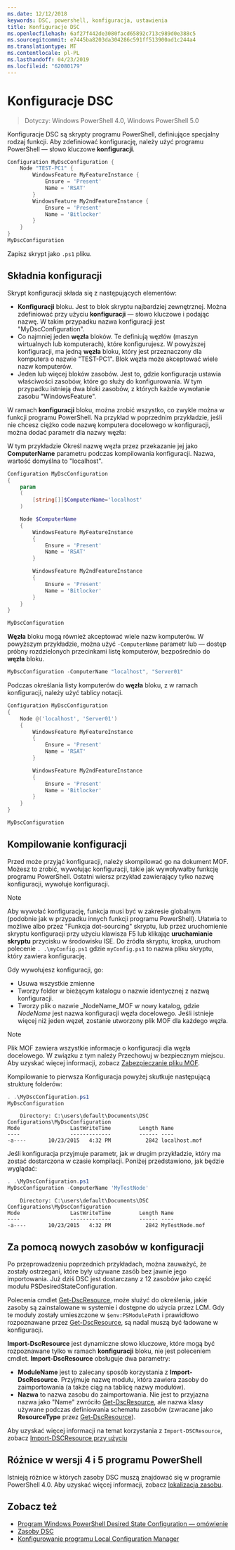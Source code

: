 ```yaml
---
ms.date: 12/12/2018
keywords: DSC, powershell, konfiguracja, ustawienia
title: Konfiguracje DSC
ms.openlocfilehash: 6af27f442de3080facd65892c713c989d0e388c5
ms.sourcegitcommit: e7445ba8203da304286c591ff513900ad1c244a4
ms.translationtype: MT
ms.contentlocale: pl-PL
ms.lasthandoff: 04/23/2019
ms.locfileid: "62080179"
---
```

# <a name="dsc-configurations"></a>Konfiguracje DSC

> Dotyczy: Windows PowerShell 4.0, Windows PowerShell 5.0

Konfiguracje DSC są skrypty programu PowerShell, definiujące specjalny rodzaj funkcji.
Aby zdefiniować konfigurację, należy użyć programu PowerShell — słowo kluczowe **konfiguracji**.

```powershell
Configuration MyDscConfiguration {
    Node "TEST-PC1" {
        WindowsFeature MyFeatureInstance {
            Ensure = 'Present'
            Name = 'RSAT'
        }
        WindowsFeature My2ndFeatureInstance {
            Ensure = 'Present'
            Name = 'Bitlocker'
        }
    }
}
MyDscConfiguration
```

Zapisz skrypt jako `.ps1` pliku.

## <a name="configuration-syntax"></a>Składnia konfiguracji

Skrypt konfiguracji składa się z następujących elementów:

- **Konfiguracji** bloku. Jest to blok skryptu najbardziej zewnętrznej. Można zdefiniować przy użyciu **konfiguracji** — słowo kluczowe i podając nazwę. W takim przypadku nazwa konfiguracji jest "MyDscConfiguration".
- Co najmniej jeden **węzła** bloków. Te definiują węzłów (maszyn wirtualnych lub komputerach), które konfigurujesz. W powyższej konfiguracji, ma jedną **węzła** bloku, który jest przeznaczony dla komputera o nazwie "TEST-PC1". Blok węzła może akceptować wiele nazw komputerów.
- Jeden lub więcej bloków zasobów. Jest to, gdzie konfiguracja ustawia właściwości zasobów, które go służy do konfigurowania. W tym przypadku istnieją dwa bloki zasobów, z których każde wywołanie zasobu "WindowsFeature".

W ramach **konfiguracji** bloku, można zrobić wszystko, co zwykle można w funkcji programu PowerShell. Na przykład w poprzednim przykładzie, jeśli nie chcesz ciężko code nazwę komputera docelowego w konfiguracji, można dodać parametr dla nazwy węzła:

W tym przykładzie Określ nazwę węzła przez przekazanie jej jako **ComputerName** parametru podczas kompilowania konfiguracji. Nazwa, wartość domyślna to "localhost".

```powershell
Configuration MyDscConfiguration
{
    param
    (
        [string[]]$ComputerName='localhost'
    )

    Node $ComputerName
    {
        WindowsFeature MyFeatureInstance
        {
            Ensure = 'Present'
            Name = 'RSAT'
        }

        WindowsFeature My2ndFeatureInstance
        {
            Ensure = 'Present'
            Name = 'Bitlocker'
        }
    }
}

MyDscConfiguration
```

**Węzła** bloku mogą również akceptować wiele nazw komputerów. W powyższym przykładzie, można użyć `-ComputerName` parametr lub — dostęp próbny rozdzielonych przecinkami listę komputerów, bezpośrednio do **węzła** bloku.

```powershell
MyDscConfiguration -ComputerName "localhost", "Server01"
```

Podczas określania listy komputerów do **węzła** bloku, z w ramach konfiguracji, należy użyć tablicy notacji.

```powershell
Configuration MyDscConfiguration
{
    Node @('localhost', 'Server01')
    {
        WindowsFeature MyFeatureInstance
        {
            Ensure = 'Present'
            Name = 'RSAT'
        }

        WindowsFeature My2ndFeatureInstance
        {
            Ensure = 'Present'
            Name = 'Bitlocker'
        }
    }
}

MyDscConfiguration
```

## <a name="compiling-the-configuration"></a>Kompilowanie konfiguracji

Przed może przyjąć konfiguracji, należy skompilować go na dokument MOF.
Możesz to zrobić, wywołując konfiguracji, takie jak wywoływałby funkcję programu PowerShell.
Ostatni wiersz przykład zawierający tylko nazwę konfiguracji, wywołuje konfiguracji.

> [!NOTE]
> Aby wywołać konfigurację, funkcja musi być w zakresie globalnym (podobnie jak w przypadku innych funkcji programu PowerShell).
> Ułatwia to możliwe albo przez "Funkcja dot-sourcing" skryptu, lub przez uruchomienie skryptu konfiguracji przy użyciu klawisza F5 lub klikając **uruchamianie skryptu** przycisku w środowisku ISE.
> Do źródła skryptu, kropka, uruchom polecenie `. .\myConfig.ps1` gdzie `myConfig.ps1` to nazwa pliku skryptu, który zawiera konfigurację.

Gdy wywołujesz konfiguracji, go:

- Usuwa wszystkie zmienne
- Tworzy folder w bieżącym katalogu o nazwie identycznej z nazwą konfiguracji.
- Tworzy plik o nazwie _NodeName_MOF w nowy katalog, gdzie _NodeName_ jest nazwa konfiguracji węzła docelowego.
  Jeśli istnieje więcej niż jeden węzeł, zostanie utworzony plik MOF dla każdego węzła.

> [!NOTE]
> Plik MOF zawiera wszystkie informacje o konfiguracji dla węzła docelowego. W związku z tym należy Przechowuj w bezpiecznym miejscu.
> Aby uzyskać więcej informacji, zobacz [Zabezpieczanie pliku MOF](../pull-server/secureMOF.md).

Kompilowanie to pierwsza Konfiguracja powyżej skutkuje następującą strukturę folderów:

```powershell
. .\MyDscConfiguration.ps1
MyDscConfiguration
```

```
    Directory: C:\users\default\Documents\DSC Configurations\MyDscConfiguration
Mode                LastWriteTime         Length Name
----                -------------         ------ ----
-a----       10/23/2015   4:32 PM           2842 localhost.mof
```

Jeśli konfiguracja przyjmuje parametr, jak w drugim przykładzie, który ma zostać dostarczona w czasie kompilacji. Poniżej przedstawiono, jak będzie wyglądać:

```powershell
. .\MyDscConfiguration.ps1
MyDscConfiguration -ComputerName 'MyTestNode'
```

```
    Directory: C:\users\default\Documents\DSC Configurations\MyDscConfiguration
Mode                LastWriteTime         Length Name
----                -------------         ------ ----
-a----       10/23/2015   4:32 PM           2842 MyTestNode.mof
```

## <a name="using-new-resources-in-your-configuration"></a>Za pomocą nowych zasobów w konfiguracji

Po przeprowadzeniu poprzednich przykładach, można zauważyć, że zostały ostrzegani, które były używane zasób bez jawnie jego importowania.
Już dziś DSC jest dostarczany z 12 zasobów jako część modułu PSDesiredStateConfiguration.

Polecenia cmdlet [Get-DscResource](/powershell/module/PSDesiredStateConfiguration/Get-DscResource), może służyć do określenia, jakie zasoby są zainstalowane w systemie i dostępne do użycia przez LCM.
Gdy te moduły zostały umieszczone w `$env:PSModulePath` i prawidłowo rozpoznawane przez [Get-DscResource](/powershell/module/PSDesiredStateConfiguration/Get-DscResource), są nadal muszą być ładowane w konfiguracji.

**Import-DscResource** jest dynamiczne słowo kluczowe, które mogą być rozpoznawane tylko w ramach **konfiguracji** bloku, nie jest poleceniem cmdlet.
**Import-DscResource** obsługuje dwa parametry:

- **ModuleName** jest to zalecany sposób korzystania z **Import-DscResource**. Przyjmuje nazwę modułu, która zawiera zasoby do zaimportowania (a także ciąg na tablicę nazwy modułów).
- **Nazwa** to nazwa zasobu do zaimportowania. Nie jest to przyjazna nazwa jako "Name" zwróciło [Get-DscResource](/powershell/module/PSDesiredStateConfiguration/Get-DscResource), ale nazwa klasy używane podczas definiowania schematu zasobów (zwracane jako **ResourceType** przez [Get-DscResource](/powershell/module/PSDesiredStateConfiguration/Get-DscResource)).

Aby uzyskać więcej informacji na temat korzystania z `Import-DSCResource`, zobacz [Import-DSCResource przy użyciu](import-dscresource.md)

## <a name="powershell-v4-and-v5-differences"></a>Różnice w wersji 4 i 5 programu PowerShell

Istnieją różnice w których zasoby DSC muszą znajdować się w programie PowerShell 4.0. Aby uzyskać więcej informacji, zobacz [lokalizacja zasobu](import-dscresource.md#resource-location).

## <a name="see-also"></a>Zobacz też

- [Program Windows PowerShell Desired State Configuration — omówienie](../overview/overview.md)
- [Zasoby DSC](../resources/resources.md)
- [Konfigurowanie programu Local Configuration Manager](../managing-nodes/metaConfig.md)

